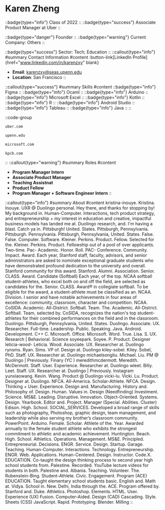 # Karen Zheng
::badge{type="info"}
Class of 2022
::
::badge{type="success"}
Associate Product Manager at Uber
::

::badge{type="danger"}
Founder
::
::badge{type="warning"}
Current Company: Others
::

::badge{type="success"}
Sector: Tech; Education
::
::callout{type="info"}
#summary
Contact Information
#content
:button-link[LinkedIn Profile]{href="www.linkedin.com/in/karenzxy" blank}
- **Email**: karenzxy@seas.upenn.edu
- **Location**: San Francisco
::

::callout{type="success"}
#summary
Skills
#content
::badge{type="info"}
Figma
::
::badge{type="info"}
Ocaml
::
::badge{type="info"}
Arduino
::
::badge{type="info"}
Microsoft Excel
::
::badge{type="info"}
Kotlin
::
::badge{type="info"}
R
::
::badge{type="info"}
Android Studio
::
::badge{type="info"}
Tableau
::
::badge{type="info"}
Java
::
::

::code-group
```bash [Uber]
uber.com
```
```bash [University of Pennsylvania]
upenn.edu
```
```bash [Microsoft]
microsoft.com
```
```bash [Kleiner Perkins Caufield & Byers]
kpcb.com
```
::
::callout{type="warning"}
#summary
Roles
#content
- **Program Manager Intern**
- **Associate Product Manager**
- **Teaching Assistnat**
- **Product Fellow**
- **Program Manager + Software Engineer Intern**
::

::callout{type="info"}
#summary
About
#content
kristina-inouye. Kristina. Inouye. UXR @ Duolingo personal. Hey there, and thanks for stopping by! My background in. Human-Computer. Interactions, tech product strategy, and entrepreneurship + my interest in education and creative, impactful business models has landed me at. Duolingo research, and. I'm having a blast. Catch ya in. Pittsburgh! United. States. Pittsburgh, Pennsylvania. Pittsburgh. Pennsylvania. Pittsburgh, Pennsylvania, United. States. False. False. Computer. Software. Kleiner. Perkins. Product. Fellow. Selected for the. Kleiner. Perkins. Product. Fellowship out of a pool of over applicants. Two-time. Pac- Academic. Honor. Roll. PAC- Conference. Community. Impact. Award. Each year, Stanford staff, faculty, advisors, and senior administrators are asked to nominate exceptional graduate students who have demonstrated profound dedication to the university and overall. Stanford community for this award. Stanford. Alumni. Association. Senior. CLASS. Award. Candidate (Softball) Each year, of the top. NCAA softball student-athletes, who excel both on and off the field, are selected as candidates for the. Senior. CLASS. Award® in collegiate softball. To be eligible for the award, a student-athlete must be classified as an. NCAA. Division. I senior and have notable achievements in four areas of excellence: community, classroom, character and competition. NCAA. CoSIDA. Academic. All-District. Softball. Team. The. Academic. All-District. Softball. Team, selected by. CoSIDA, recognizes the nation's top student-athletes for their combined performances on the field and in the classroom. Duolingo. Pittsburgh, Pennsylvania, United. States. Duolingo. Associate. UX. Researcher. Full-time. Leadership. Public. Speaking. Java. Android. Development. C++ C. Microsoft. Office. Microsoft. Word. True. Lisa. S. UX. Research | Behavioral. Science soyeepark. Soyee. P. Product. Designer leticia-wood- Leticia. Wood. Associate. UX. Researcher at. Duolingo rynsms. Ryan. Sims. VP of. Design at. Duolingo kiley-sobel. Kiley. Sobel, PhD. Staff. UX. Researcher at. Duolingo michaelsongliu. Michael. Liu. PM @ Duolingo | Previously. Finary (YC ) meredithmcdermott. Meredith. McDermott. Staff. User. Experience. Researcher at. Duolingo wleet. Billy. Leet. Staff. UX. Researcher at. Duolingo | Previously. Instagram yunxiaowang. Kevin. Wang. Product @ Duolingo vicki-lu. Vicki. Lu. Product. Designer at. Duolingo. NFCA. All-America. Scholar-Athlete. NFCA. Design. Thinking + User. Experience. Design and. Manufacturing. History and. Philosophy of. Design. Human. Values in. Design (Needfinding) Investment. Science. MS&E. Leading. Disruptive. Innovation. Object-Oriented. Systems. Design. Yearbook. Editor and. Project. Manager (Special. Abilities. Cluster) Edison. High. School. SOCIAL_SERVICES. Developed a broad range of skills such as photography, Photoshop, graphic design, team management, and leadership while also serving my brother’s classroom community. PowerPoint. Arduino. Female. Scholar. Athlete of the. Year. Awarded annually to the female student athlete who exhibits the strongest commitment to athletic and academic achievement. Huntington. Beach. High. School. Athletics. Operations. Management. MS&E. Principled. Entrepreneurial. Decisions. ENGR. Service. Design. Startup. Garage. Teaching. Human-Computer. Interactions. Technology. Entrepreneurship. ENGR. Web. Applications. Human-Centered. Design. Instructor. Code.X. EDUCATION. Co-taught the design thinking process to second year high school students from. Palestine. Recorded. YouTube lecture videos for students in both. Palestine and. Albania. Teaching. Volunteer. The. Rubenstein-Bing. Student-Athlete. Civic. Engagement. Program (ACE) EDUCATION. Taught elementary school students basic. English and. Math at. Vidya. School in. New. Delhi, India through the. ACE. Program offered by. Stanford and. Duke. Athletics. Photoshop. Elements. HTML. User. Experience (UX) Fusion. Computer-Aided. Design (CAD) Cascading. Style. Sheets (CSS) JavaScript. Rapid. Prototyping. Blender. Milling
::
